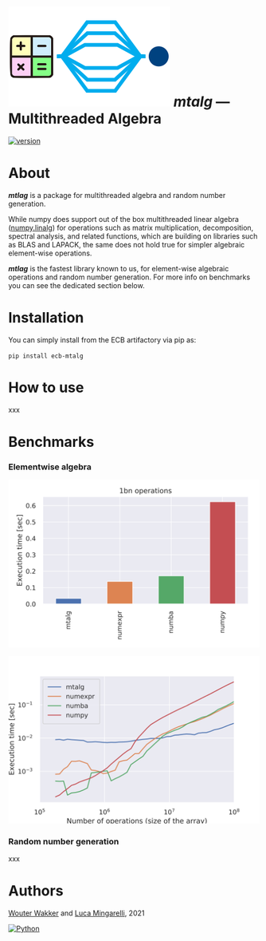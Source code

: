 # ![](mtalg/__res/_MTA.png) *mtalg* — Multithreaded Algebra 

[![version](https://img.shields.io/badge/version-0.0.1-success.svg)](#)

# About

***mtlag*** is a package for multithreaded algebra and random number generation.

While numpy does support out of the box multithreaded linear algebra 
([numpy.linalg](https://numpy.org/doc/stable/reference/routines.linalg.html)) 
for operations such as matrix multiplication, decomposition, spectral analysis, 
and related functions, which are building on libraries such as BLAS and LAPACK, 
the same does not hold true for simpler algebraic element-wise operations.

***mtlag*** is the fastest library known to us, for element-wise algebraic operations 
and random number generation. For more info on benchmarks you can see the dedicated section below.

# Installation

You can simply install from the ECB artifactory via pip as:

`pip install ecb-mtalg`

# How to use

xxx

# Benchmarks

### Elementwise algebra
![](mtalg/__res/benchmark/benchmark_add_BARS.svg)


![](mtalg/__res/benchmark/benchmark_add.svg)

### Random number generation

xxx

# Authors
[Wouter Wakker](https://gitlab.sofa.dev/Wouter.Wakker) 
and [Luca Mingarelli](https://gitlab.sofa.dev/Luca.Mingarelli), 
2021

[![Python](https://img.shields.io/static/v1?label=made%20with&message=Python&color=blue&style=for-the-badge&logo=Python&logoColor=white)](#)
